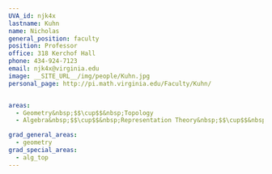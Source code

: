 ```yaml
---
UVA_id: njk4x
lastname: Kuhn
name: Nicholas
general_position: faculty
position: Professor
office: 318 Kerchof Hall
phone: 434-924-7123
email: njk4x@virginia.edu
image: __SITE_URL__/img/people/Kuhn.jpg
personal_page: http://pi.math.virginia.edu/Faculty/Kuhn/


areas:
  - Geometry&nbsp;$$\cup$$&nbsp;Topology
  - Algebra&nbsp;$$\cup$$&nbsp;Representation Theory&nbsp;$$\cup$$&nbsp;Number Theory

grad_general_areas:
  - geometry
grad_special_areas:
  - alg_top
---
```

